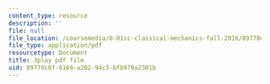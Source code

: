 ```yaml
---
content_type: resource
description: ''
file: null
file_location: /coursemedia/8-01sc-classical-mechanics-fall-2016/89778c8f6169a20294c3bfb970a2301b_r2Qb0vsxa8Y.pdf
file_type: application/pdf
resourcetype: Document
title: 3play pdf file
uid: 89778c8f-6169-a202-94c3-bfb970a2301b
---
```

